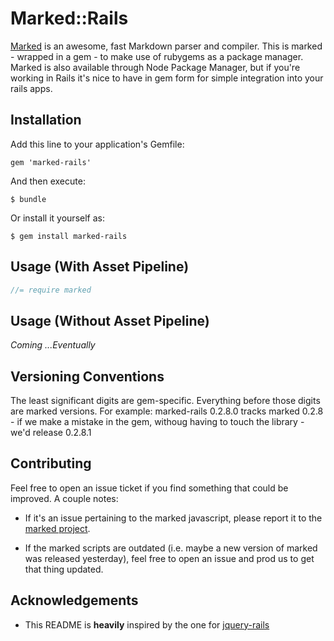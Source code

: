 # Marked::Rails

  [Marked](https://github.com/chjj/marked) is an awesome, fast Markdown parser and compiler.
  This is marked - wrapped in a gem - to make use of rubygems as a package manager.
  Marked is also available through Node Package Manager, but if you're working in Rails it's nice
  to have in gem form for simple integration into your rails apps.

## Installation

Add this line to your application's Gemfile:

    gem 'marked-rails'

And then execute:

    $ bundle

Or install it yourself as:

    $ gem install marked-rails

## Usage (With Asset Pipeline)

```js
//= require marked
```

## Usage (Without Asset Pipeline)

_Coming ...Eventually_

## Versioning Conventions

The least significant digits are gem-specific. Everything before those digits are marked versions.
For example: marked-rails 0.2.8.0 tracks marked 0.2.8 - if we make a mistake in the gem, withoug
having to touch the library - we'd release 0.2.8.1

## Contributing

Feel free to open an issue ticket if you find something that could be improved. A couple notes:

* If it's an issue pertaining to the marked javascript, please report it to the [marked project](https://github.com/chjj/marked).

* If the marked scripts are outdated (i.e. maybe a new version of marked was released yesterday), feel free to open an issue and prod us to get that thing updated.

## Acknowledgements

* This README is __heavily__ inspired by the one for [jquery-rails](https://github.com/rails/jquery-rails)
